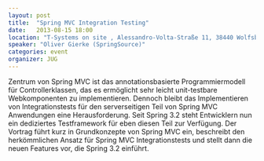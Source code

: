 ```yaml
---
layout: post
title:  "Spring MVC Integration Testing"
date:   2013-08-15 18:00
location: "T-Systems on site , Alessandro-Volta-Straße 11, 38440 Wolfsburg"
speaker: "Oliver Gierke (SpringSource)"
categories: event
organizer: JUG
---
```

Zentrum von Spring MVC ist das annotationsbasierte Programmiermodell für Controllerklassen, das es ermöglicht sehr
leicht unit-testbare Webkomponenten zu implementieren. Dennoch bleibt das Implementieren von Integrationstests für den
serverseitigen Teil von Spring MVC Anwendungen eine Herausforderung. Seit Spring 3.2 steht Entwicklern nun ein
dediziertes Testframework für eben diesen Teil zur Verfügung. Der Vortrag führt kurz in Grundkonzepte von Spring
MVC ein, beschreibt den herkömmlichen Ansatz für Spring MVC Integrationstests und stellt dann die neuen Features vor,
die Spring 3.2 einführt.
